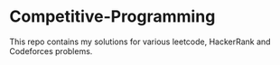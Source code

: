 # Competitive-Programming
This repo contains my solutions for various leetcode, HackerRank and Codeforces problems.
